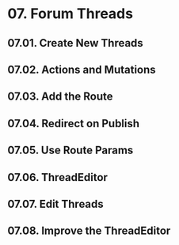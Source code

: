 # 07. Forum Threads

## 07.01. Create New Threads

## 07.02. Actions and Mutations

## 07.03. Add the Route

## 07.04. Redirect on Publish

## 07.05. Use Route Params

## 07.06. ThreadEditor

## 07.07. Edit Threads

## 07.08. Improve the ThreadEditor
